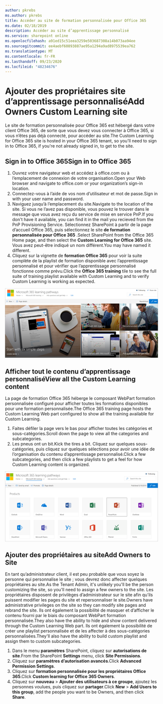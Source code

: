 ```yaml
---
author: pkrebs
ms.author: pkrebs
title: Accéder au site de formation personnalisée pour Office 365
ms.date: 02/18/2019
description: Accéder au site d’apprentissage personnalisé
ms.service: sharepoint online
ms.openlocfilehash: a91ed15c51eea3259e503687308a14b073aa94ee
ms.sourcegitcommit: ee4aebf60893887ae95a1294a9ad8975539ea762
ms.translationtype: MT
ms.contentlocale: fr-FR
ms.lasthandoff: 09/23/2020
ms.locfileid: "48234676"
---
```

# <a name="add-owners-custom-learning-site"></a><span data-ttu-id="713f7-103">Ajouter des propriétaires site d’apprentissage personnalisé</span><span class="sxs-lookup"><span data-stu-id="713f7-103">Add Owners Custom Learning site</span></span>

<span data-ttu-id="713f7-104">Le site de formation personnalisée pour Office 365 est hébergé dans votre client Office 365, de sorte que vous devez vous connecter à Office 365, si vous n’êtes pas déjà connecté, pour accéder au site.</span><span class="sxs-lookup"><span data-stu-id="713f7-104">The Custom Learning for Office 365 site is hosted in your Office 365 tenant, so you'll need to sign in to Office 365, if you're not already signed in, to get to the site.</span></span> 

## <a name="sign-in-to-office-365"></a><span data-ttu-id="713f7-105">Sign in to Office 365</span><span class="sxs-lookup"><span data-stu-id="713f7-105">Sign in to Office 365</span></span> 

1.  <span data-ttu-id="713f7-106">Ouvrez votre navigateur web et accédez à office.com ou à l’emplacement de connexion de votre organisation.</span><span class="sxs-lookup"><span data-stu-id="713f7-106">Open your Web browser and navigate to office.com or your organization’s sign-in location.</span></span> 
2.  <span data-ttu-id="713f7-107">Connectez-vous à l’aide de vos nom d’utilisateur et mot de passe.</span><span class="sxs-lookup"><span data-stu-id="713f7-107">Sign in with your user name and password.</span></span>
3.  <span data-ttu-id="713f7-108">Naviguez jusqu’à l’emplacement du site.</span><span class="sxs-lookup"><span data-stu-id="713f7-108">Navigate to the location of the site.</span></span> <span data-ttu-id="713f7-109">Si vous ne l’avez pas disponible, vous pouvez le trouver dans le message que vous avez reçu du service de mise en service PnP.</span><span class="sxs-lookup"><span data-stu-id="713f7-109">If you don't have it available, you can find it in the mail you recieved from the PnP Provisioning Service.</span></span> <span data-ttu-id="713f7-110">Sélectionnez SharePoint à partir de la page d’accueil Office 365, puis sélectionnez le site **de formation personnalisée pour Office 365** .</span><span class="sxs-lookup"><span data-stu-id="713f7-110">Select SharePoint from the Office 365 Home page, and then select the **Custom Learning for Office 365** site.</span></span> <span data-ttu-id="713f7-111">Vous avez peut-être indiqué un nom différent.</span><span class="sxs-lookup"><span data-stu-id="713f7-111">You may have named it different.</span></span> 
5. <span data-ttu-id="713f7-112">Cliquez sur la vignette de **formation Office 365** pour voir la suite complète de la playlist de formation disponible avec l’apprentissage personnalisé et pour vérifier que l’apprentissage personnalisé fonctionne comme prévu.</span><span class="sxs-lookup"><span data-stu-id="713f7-112">Click the **Office 365 training** tile to see the full suite of training playlist available with Custom Learning and to verify Custom Learning is working as expected.</span></span> 

![cg-goto.png](media/cg-goto.png)

## <a name="view-all-the-custom-learning-content"></a><span data-ttu-id="713f7-114">Afficher tout le contenu d’apprentissage personnalisé</span><span class="sxs-lookup"><span data-stu-id="713f7-114">View all the Custom Learning content</span></span>
<span data-ttu-id="713f7-115">La page de formation Office 365 héberge le composant WebPart formation personnalisée configuré pour afficher toutes les formations disponibles pour une formation personnalisée.</span><span class="sxs-lookup"><span data-stu-id="713f7-115">The Office 365 training page hosts the Custom Learning Web part configured to show all the training available for Custom Learning.</span></span> 

1. <span data-ttu-id="713f7-116">Faites défiler la page vers le bas pour afficher toutes les catégories et sous-catégories.</span><span class="sxs-lookup"><span data-stu-id="713f7-116">Scroll down the page to view all the categories and subcategories.</span></span>
2. <span data-ttu-id="713f7-117">Les pneus ont un bit.</span><span class="sxs-lookup"><span data-stu-id="713f7-117">Kick the tires a bit.</span></span> <span data-ttu-id="713f7-118">Cliquez sur quelques sous-catégories, puis cliquez sur quelques sélections pour avoir une idée de l’organisation du contenu d’apprentissage personnalisé.</span><span class="sxs-lookup"><span data-stu-id="713f7-118">Click a few subcategories, and then click a few playlists to get a feel for how Custom Learning content is organized.</span></span> 

![cg-gotoall.png](media/cg-gotoall.png)

## <a name="add-owners-to-site"></a><span data-ttu-id="713f7-120">Ajouter des propriétaires au site</span><span class="sxs-lookup"><span data-stu-id="713f7-120">Add Owners to Site</span></span>
<span data-ttu-id="713f7-121">En tant qu’administrateur client, il est peu probable que vous soyez la personne qui personnalise le site ; vous devrez donc affecter quelques propriétaires au site.</span><span class="sxs-lookup"><span data-stu-id="713f7-121">As the Tenant Admin, it's unlikely you'll be the person customizing the site, so you'll need to assign a few owners to the site.</span></span> <span data-ttu-id="713f7-122">Les propriétaires disposent de privilèges d’administrateur sur le site afin qu’ils puissent modifier les pages du site et repersonnaliser le site.</span><span class="sxs-lookup"><span data-stu-id="713f7-122">Owners have administrative privileges on the site so they can modify site pages and rebrand the site.</span></span> <span data-ttu-id="713f7-123">Ils ont également la possibilité de masquer et d’afficher le contenu fourni par le biais du composant WebPart formation personnalisée.</span><span class="sxs-lookup"><span data-stu-id="713f7-123">They also have the ability to hide and show content delivered through the Custom Learning Web part.</span></span> <span data-ttu-id="713f7-124">Ils ont également la possibilité de créer une playlist personnalisée et de les affecter à des sous-catégories personnalisées.</span><span class="sxs-lookup"><span data-stu-id="713f7-124">They'll also have the ability to build custom playlist and assign them to custom subcategories.</span></span>  

1. <span data-ttu-id="713f7-125">Dans le menu **paramètres** SharePoint, cliquez sur **autorisations de site**.</span><span class="sxs-lookup"><span data-stu-id="713f7-125">From the SharePoint **Settings** menu, click **Site Permissions**.</span></span>
2. <span data-ttu-id="713f7-126">Cliquez sur **paramètres d’autorisation avancés**.</span><span class="sxs-lookup"><span data-stu-id="713f7-126">Click **Advanced Permission Settings**.</span></span>
3. <span data-ttu-id="713f7-127">Cliquez sur **formation personnalisée pour les propriétaires Office 365**.</span><span class="sxs-lookup"><span data-stu-id="713f7-127">Click **Custom learning for Office 365 Owners**.</span></span>
4. <span data-ttu-id="713f7-128">Cliquez sur **nouveau**  >  **Ajouter des utilisateurs à ce groupe**, ajoutez les personnes voulues, puis cliquez sur **partager**.</span><span class="sxs-lookup"><span data-stu-id="713f7-128">Click **New** > **Add Users to this group**, add the people you want to be Owners, and then click **Share**.</span></span>

